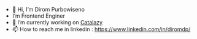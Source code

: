 - 👋 Hi, I’m Dirom Purbowiseno
- I’m Frontend Enginer
- 🌱 I’m currently working on [Catalazy](https://catalyzecommunications.com/)
- 📫 How to reach me in linkedin : https://www.linkedin.com/in/diromdp/

